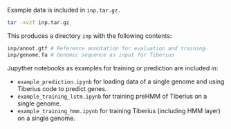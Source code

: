 Example data is included in `inp.tar.gz.`
```bash
tar -xvzf inp.tar.gz
```
This produces a directory `inp` with the following contents:
```bash
inp/annot.gtf # Reference annotation for evaluation and training
inp/genome.fa # Genomic sequence as input for Tiberius
```

Jupyther notebooks as examples for training or prediction are included in:
* `example_prediction.ipynb` for loading data of a single genome and using Tiberius code to predict genes.
* `example_training_lstm.ipynb` for training preHMM of Tiberius on a single genome.
* `example_training_hmm.ipynb` for training Tiberius (including HMM layer) on a single genome.